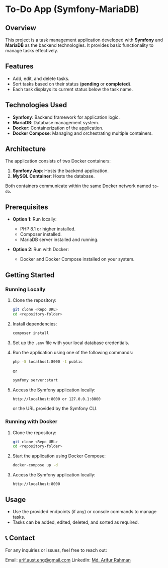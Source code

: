 # To-Do App (Symfony-MariaDB)

## Overview

This project is a task management application developed with **Symfony** and **MariaDB** as the backend technologies. It provides basic functionality to manage tasks effectively.

## Features

- Add, edit, and delete tasks.
- Sort tasks based on their status (**pending** or **completed**).
- Each task displays its current status below the task name.

## Technologies Used

- **Symfony**: Backend framework for application logic.
- **MariaDB**: Database management system.
- **Docker**: Containerization of the application.
- **Docker Compose**: Managing and orchestrating multiple containers.

## Architecture

The application consists of two Docker containers:

1. **Symfony App**: Hosts the backend application.
2. **MySQL Container**: Hosts the database.

Both containers communicate within the same Docker network named `to-do`.

## Prerequisites

- **Option 1**: Run locally:

  - PHP 8.1 or higher installed.
  - Composer installed.
  - MariaDB server installed and running.

- **Option 2**: Run with Docker:
  - Docker and Docker Compose installed on your system.

## Getting Started

### Running Locally

1. Clone the repository:

   ```bash
   git clone <Repo URL>
   cd <repository-folder>
   ```

2. Install dependencies:

   ```bash
   composer install
   ```

3. Set up the `.env` file with your local database credentials.

4. Run the application using one of the following commands:

   ```bash
   php -S localhost:8000 -t public
   ```

   or

   ```bash
   symfony server:start
   ```

5. Access the Symfony application locally:
   ```
   http://localhost:8000 or 127.0.0.1:8000
   ```
   or the URL provided by the Symfony CLI.

### Running with Docker

1. Clone the repository:

   ```bash
   git clone <Repo URL>
   cd <repository-folder>
   ```

2. Start the application using Docker Compose:

   ```bash
   docker-compose up -d
   ```

3. Access the Symfony application locally:
   ```
   http://localhost:8000
   ```

## Usage

- Use the provided endpoints (if any) or console commands to manage tasks.
- Tasks can be added, edited, deleted, and sorted as required.

## 📞 Contact

For any inquiries or issues, feel free to reach out:

Email: arif.aust.eng@gmail.com
LinkedIn: [Md. Arifur Rahman](https://www.linkedin.com/in/engarif3/)
